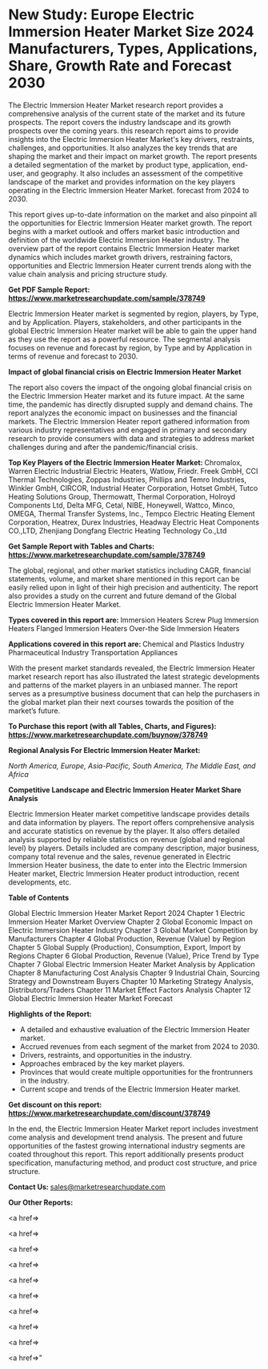 # New Study: Europe Electric Immersion Heater Market Size 2024 Manufacturers, Types, Applications, Share, Growth Rate and Forecast 2030

The Electric Immersion Heater Market research report provides a comprehensive analysis of the current state of the market and its future prospects. The report covers the industry landscape and its growth prospects over the coming years. this research report aims to provide insights into the Electric Immersion Heater Market's key drivers, restraints, challenges, and opportunities. It also analyzes the key trends that are shaping the market and their impact on market growth. The report presents a detailed segmentation of the market by product type, application, end-user, and geography. It also includes an assessment of the competitive landscape of the market and provides information on the key players operating in the Electric Immersion Heater Market. forecast from 2024 to 2030.

This report gives up-to-date information on the market and also pinpoint all the opportunities for Electric Immersion Heater market growth. The report begins with a market outlook and offers market basic introduction and definition of the worldwide Electric Immersion Heater industry. The overview part of the report contains Electric Immersion Heater market dynamics which includes market growth drivers, restraining factors, opportunities and Electric Immersion Heater current trends along with the value chain analysis and pricing structure study.

<strong><b>Get PDF Sample Report: <a href=https://www.marketresearchupdate.com/sample/378749>https://www.marketresearchupdate.com/sample/378749</a></b></strong>

Electric Immersion Heater market is segmented by region, players, by Type, and by Application. Players, stakeholders, and other participants in the global Electric Immersion Heater market will be able to gain the upper hand as they use the report as a powerful resource. The segmental analysis focuses on revenue and forecast by region, by Type and by Application in terms of revenue and forecast to 2030.

<strong><b>Impact of global financial crisis on Electric Immersion Heater Market</b></strong>

The report also covers the impact of the ongoing global financial crisis on the Electric Immersion Heater market and its future impact. At the same time, the pandemic has directly disrupted supply and demand chains. The report analyzes the economic impact on businesses and the financial markets. The Electric Immersion Heater report gathered information from various industry representatives and engaged in primary and secondary research to provide consumers with data and strategies to address market challenges during and after the pandemic/financial crisis.

<strong><b>Top Key Players of the Electric Immersion Heater Market:
</b></strong>Chromalox, Warren Electric Industrial Electric Heaters, Watlow, Friedr. Freek GmbH, CCI Thermal Technologies, Zoppas Industries, Phillips and Temro Industries, Winkler GmbH, CIRCOR, Industrial Heater Corporation, Hotset GmbH, Tutco Heating Solutions Group, Thermowatt, Thermal Corporation, Holroyd Components Ltd, Delta MFG, Cetal, NIBE, Honeywell, Wattco, Minco, OMEGA, Thermal Transfer Systems, Inc., Tempco Electric Heating Element Corporation, Heatrex, Durex Industries, Headway Electric Heat Components CO.,LTD, Zhenjiang Dongfang Electric Heating Technology Co.,Ltd<strong><b>
</b></strong>

<strong><b>Get Sample Report with Tables and Charts: <a href=https://www.marketresearchupdate.com/sample/378749>https://www.marketresearchupdate.com/sample/378749</a></b></strong>

The global, regional, and other market statistics including CAGR, financial statements, volume, and market share mentioned in this report can be easily relied upon in light of their high precision and authenticity. The report also provides a study on the current and future demand of the Global Electric Immersion Heater Market.

<strong><b>Types covered in this report are:
</b></strong>Immersion Heaters
Screw Plug Immersion Heaters
Flanged Immersion Heaters
Over-the Side Immersion Heaters<strong><b>
</b></strong>

<strong><b>Applications covered in this report are:
</b></strong>Chemical and Plastics Industry
Pharmaceutical Industry
Transportation
Appliances<strong><b>
</b></strong>

With the present market standards revealed, the Electric Immersion Heater market research report has also illustrated the latest strategic developments and patterns of the market players in an unbiased manner. The report serves as a presumptive business document that can help the purchasers in the global market plan their next courses towards the position of the market’s future.

<strong><b>To Purchase this report (with all Tables, Charts, and Figures): <a href=https://www.marketresearchupdate.com/buynow/378749>https://www.marketresearchupdate.com/buynow/378749</a></b></strong>

<strong><b>Regional Analysis For Electric Immersion Heater Market:</b></strong>

<em><i>North America, Europe, Asia-Pacific, South America, The Middle East, and Africa</i></em>

<strong><b>Competitive Landscape and Electric Immersion Heater Market Share Analysis</b></strong>

Electric Immersion Heater market competitive landscape provides details and data information by players. The report offers comprehensive analysis and accurate statistics on revenue by the player. It also offers detailed analysis supported by reliable statistics on revenue (global and regional level) by players. Details included are company description, major business, company total revenue and the sales, revenue generated in Electric Immersion Heater business, the date to enter into the Electric Immersion Heater market, Electric Immersion Heater product introduction, recent developments, etc.

<strong><b>Table of Contents</b></strong>

Global Electric Immersion Heater Market Report 2024
Chapter 1 Electric Immersion Heater Market Overview
Chapter 2 Global Economic Impact on Electric Immersion Heater Industry
Chapter 3 Global Market Competition by Manufacturers
Chapter 4 Global Production, Revenue (Value) by Region
Chapter 5 Global Supply (Production), Consumption, Export, Import by Regions
Chapter 6 Global Production, Revenue (Value), Price Trend by Type
Chapter 7 Global Electric Immersion Heater Market Analysis by Application
Chapter 8 Manufacturing Cost Analysis
Chapter 9 Industrial Chain, Sourcing Strategy and Downstream Buyers
Chapter 10 Marketing Strategy Analysis, Distributors/Traders
Chapter 11 Market Effect Factors Analysis
Chapter 12 Global Electric Immersion Heater Market Forecast

<strong><b>Highlights of the Report:</b></strong>

- A detailed and exhaustive evaluation of the Electric Immersion Heater market.
- Accrued revenues from each segment of the market from 2024 to 2030.
- Drivers, restraints, and opportunities in the industry.
- Approaches embraced by the key market players.
- Provinces that would create multiple opportunities for the frontrunners in the industry.
- Current scope and trends of the Electric Immersion Heater market.

<strong><b>Get discount on this report: <a href=https://www.marketresearchupdate.com/discount/378749>https://www.marketresearchupdate.com/discount/378749</a></b></strong>

In the end, the Electric Immersion Heater Market report includes investment come analysis and development trend analysis. The present and future opportunities of the fastest growing international industry segments are coated throughout this report. This report additionally presents product specification, manufacturing method, and product cost structure, and price structure.

<strong><b>Contact Us:
</b></strong>sales@marketresearchupdate.com

<strong>Our Other Reports:</strong>

<a href=></a>

<a href=></a>

<a href=></a>

<a href=></a>

<a href=></a>

<a href=></a>

<a href=></a>

<a href=></a>

<a href=></a>

<a href=></a>"
